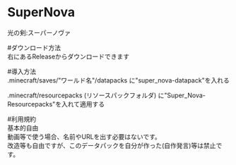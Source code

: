 # SuperNova
光の剣:スーパーノヴァ

#ダウンロード方法  
右にあるReleaseからダウンロードできます  
  
#導入方法  
.minecraft/saves/"ワールド名"/datapacks に"super_nova-datapack"を入れる
  
.minecraft/resourcepacks (リソースパックフォルダ) に"Super_Nova-Resourcepacks"を入れて適用する  
  
#利用規約  
基本的自由  
動画等で使う場合、名前やURLを出す必要はないです。  
改造等も自由ですが、このデータパックを自分が作った(自作発言)等は禁止です。  

